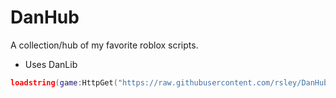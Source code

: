 # DanHub

A collection/hub of my favorite roblox scripts.

- Uses DanLib

```lua
loadstring(game:HttpGet("https://raw.githubusercontent.com/rsley/DanHub/main/newmainscript.lua"))()
```
